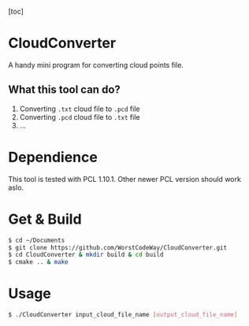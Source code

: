 [toc]

# CloudConverter

A handy mini program for converting cloud points file.

## What this tool can do?

1. Converting `.txt` cloud file to `.pcd` file
2. Converting `.pcd` cloud file to `.txt` file
3. ...

# Dependience

This tool is tested with PCL 1.10.1. Other newer PCL version should work aslo.

# Get & Build

```bash
$ cd ~/Documents
$ git clone https://github.com/WorstCodeWay/CloudConverter.git
$ cd CloudConverter & mkdir build & cd build
$ cmake .. & make
```

# Usage

```bash
$ ./CloudConverter input_cloud_file_name [output_cloud_file_name]
```

